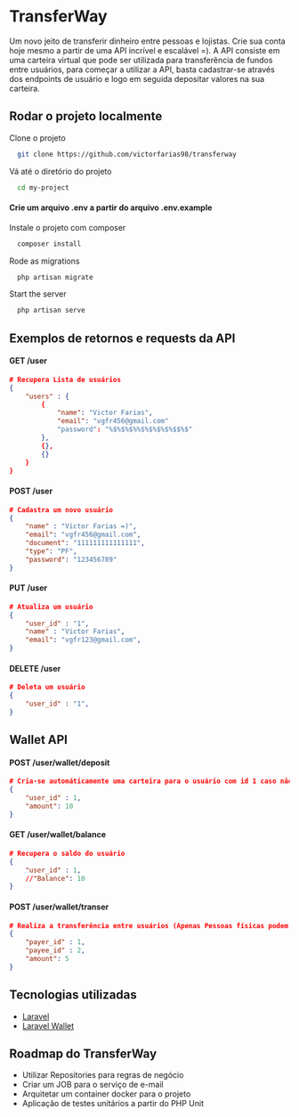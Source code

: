 
# TransferWay

Um novo jeito de transferir dinheiro entre pessoas e lojistas. Crie sua conta hoje mesmo a partir de uma API incrível e escalável =).
A API consiste em uma carteira virtual que pode ser utilizada para transferência de fundos entre usuários, para começar a utilizar a API, basta cadastrar-se através dos endpoints de usuário e logo em seguida depositar valores na sua carteira.


## Rodar o projeto localmente

Clone o projeto

```bash
  git clone https://github.com/victorfarias98/transferway
```

Vá até o diretório do projeto

```bash
  cd my-project
```

#### Crie um arquivo .env a partir do arquivo .env.example

Instale o projeto com composer

```bash
  composer install
```

Rode as migrations

```bash
  php artisan migrate
```

Start the server

```bash
  php artisan serve
```




## Exemplos de retornos e requests da API


#### GET /user
```json
# Recupera Lista de usuários
{
    "users" : {
        {
            "name": "Victor Farias",
            "email": "vgfr456@gmail.com"
            "password": "%$%$%$%%$%$%$%$%$$%$"
        },
        {},
        {}
    }
}
```
#### POST /user
```json
# Cadastra um novo usuário
{
    "name" : "Victor Farias =)",
    "email": "vgfr456@gmail.com",
    "document": "111111111111111",
    "type": "PF",
    "password": "123456789"
}
```
#### PUT /user
```json
# Atualiza um usuário
{
    "user_id" : "1",
    "name" : "Victor Farias",
    "email": "vgfr123@gmail.com",
}
```
#### DELETE /user
```json
# Deleta um usuário
{
    "user_id" : "1",
}
```
## Wallet API 

#### POST /user/wallet/deposit
```json
# Cria-se automáticamente uma carteira para o usuário com id 1 caso não exista
{
    "user_id" : 1,
    "amount": 10
}
```
#### GET /user/wallet/balance
```json
# Recupera o saldo do usuário
{
    "user_id" : 1,
    //"Balance": 10
}
```

#### POST /user/wallet/transer
```json
# Realiza a transferência entre usuários (Apenas Pessoas físicas podem transferir)
{
    "payer_id" : 1,
    "payee_id" : 2,
    "amount": 5
}
```
## Tecnologias utilizadas

 - [Laravel](https://laravel.com/)
 - [Laravel Wallet](https://bavix.github.io/laravel-wallet/)


## Roadmap do TransferWay

- Utilizar Repositories para regras de negócio
- Criar um JOB para o serviço de e-mail
- Arquitetar um container docker para o projeto
- Aplicação de testes unitários a partir do PHP Unit

